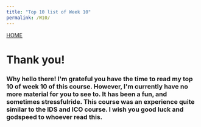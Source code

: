 ```yaml
---
title: "Top 10 list of Week 10"
permalink: /W10/
---
```


[HOME](../)

# Thank you!

### Why hello there! I'm grateful you have the time to read my top 10 of week 10 of this course. However, I'm currently have no more material for you to see to. It has been a fun, and sometimes stressfulride. This course was an experience quite similar to the IDS and ICO course. I wish you good luck and godspeed to whoever read this.
